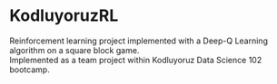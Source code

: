 # KodluyoruzRL

Reinforcement learning project implemented with a Deep-Q Learning algorithm on a square block game.  
Implemented as a team project within Kodluyoruz Data Science 102 bootcamp.
